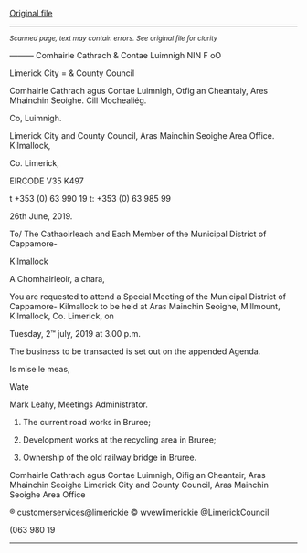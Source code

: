 [Original file](https://www.limerick.ie/sites/default/files/media/documents/2019-06/Agenda%20Special%20Meeting%20Capparmore%20Kilmallock%202nd%20July%202019.pdf)

---
*<small>Scanned page, text may contain errors. See original file for clarity</small>*  

_———_ Comhairle Cathrach
& Contae Luimnigh
NIN F oO

Limerick City
= & County Council

Comhairle Cathrach agus Contae Luimnigh,
Otfig an Cheantaiy, Ares Mhainchin Seoighe.
Cill Mochealiég.

Co, Luimnigh.

Limerick City and County Council,
Aras Mainchin Seoighe Area Office.
Kilmallock,

Co. Limerick,

EIRCODE V35 K497

t +353 (0) 63 990 19
t: +353 (0) 63 985 99

26th June, 2019.

To/ The Cathaoirleach and Each Member of the Municipal District of Cappamore-

Kilmallock

A Chomhairleoir, a chara,

You are requested to attend a Special Meeting of the Municipal District of Cappamore-
Kilmallock to be held at Aras Mainchin Seoighe, Millmount, Kilmallock, Co. Limerick, on

Tuesday, 2™ july, 2019 at 3.00 p.m.

The business to be transacted is set out on the appended Agenda.

Is mise le meas,

Wate

Mark Leahy,
Meetings Administrator.

1. The current road works in Bruree;
2. Development works at the recycling area in Bruree;

3. Ownership of the old railway bridge in Bruree.

Comhairle Cathrach agus Contae Luimnigh, Oifig an Cheantair, Aras Mhainchin Seoighe
Limerick City and County Council, Aras Mainchin Seoighe Area Office

® customerservices@limerickie
© wvewlimerickie
@LimerickCouncil

(063 980 19


---

